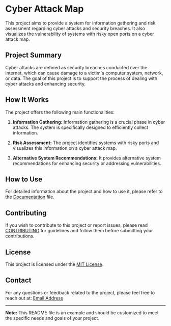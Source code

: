 # Cyber Attack Map

This project aims to provide a system for information gathering and risk assessment regarding cyber attacks and security breaches. It also visualizes the vulnerability of systems with risky open ports on a cyber attack map.

## Project Summary

Cyber attacks are defined as security breaches conducted over the internet, which can cause damage to a victim's computer system, network, or data. The goal of this project is to support the process of dealing with cyber attacks and enhancing security.

## How It Works

The project offers the following main functionalities:

1. **Information Gathering:** Information gathering is a crucial phase in cyber attacks. The system is specifically designed to efficiently collect information.

2. **Risk Assessment:** The project identifies systems with risky ports and visualizes this information on a cyber attack map.

3. **Alternative System Recommendations:** It provides alternative system recommendations for enhancing security or addressing vulnerabilities.

## How to Use

For detailed information about the project and how to use it, please refer to the [Documentation](documentation.md) file.

## Contributing

If you wish to contribute to this project or report issues, please read [CONTRIBUTING](CONTRIBUTING.md) for guidelines and follow them before submitting your contributions.

## License

This project is licensed under the [MIT License](LICENSE).

## Contact

For any questions or feedback related to the project, please feel free to reach out at: [Email Address](mailto:example@email.com)

---

**Note:** This README file is an example and should be customized to meet the specific needs and goals of your project.
